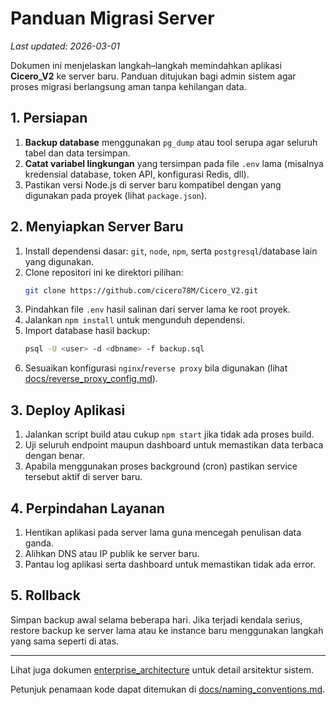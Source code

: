 # Panduan Migrasi Server
*Last updated: 2026-03-01*

Dokumen ini menjelaskan langkah–langkah memindahkan aplikasi **Cicero_V2** ke server baru.
Panduan ditujukan bagi admin sistem agar proses migrasi berlangsung aman tanpa kehilangan data.

## 1. Persiapan

1. **Backup database** menggunakan `pg_dump` atau tool serupa agar seluruh tabel dan data tersimpan.
2. **Catat variabel lingkungan** yang tersimpan pada file `.env` lama (misalnya kredensial database, token API, konfigurasi Redis, dll).
3. Pastikan versi Node.js di server baru kompatibel dengan yang digunakan pada proyek (lihat `package.json`).

## 2. Menyiapkan Server Baru

1. Install dependensi dasar: `git`, `node`, `npm`, serta `postgresql`/database lain yang digunakan.
2. Clone repositori ini ke direktori pilihan:
   ```bash
   git clone https://github.com/cicero78M/Cicero_V2.git
   ```
3. Pindahkan file `.env` hasil salinan dari server lama ke root proyek.
4. Jalankan `npm install` untuk mengunduh dependensi.
5. Import database hasil backup:
   ```bash
   psql -U <user> -d <dbname> -f backup.sql
   ```
6. Sesuaikan konfigurasi `nginx`/`reverse proxy` bila digunakan (lihat
   [docs/reverse_proxy_config.md](reverse_proxy_config.md)).

## 3. Deploy Aplikasi

1. Jalankan script build atau cukup `npm start` jika tidak ada proses build.
2. Uji seluruh endpoint maupun dashboard untuk memastikan data terbaca dengan benar.
3. Apabila menggunakan proses background (cron) pastikan service tersebut aktif di server baru.

## 4. Perpindahan Layanan

1. Hentikan aplikasi pada server lama guna mencegah penulisan data ganda.
2. Alihkan DNS atau IP publik ke server baru.
3. Pantau log aplikasi serta dashboard untuk memastikan tidak ada error.

## 5. Rollback

Simpan backup awal selama beberapa hari. Jika terjadi kendala serius, restore backup
ke server lama atau ke instance baru menggunakan langkah yang sama seperti di atas.

---

Lihat juga dokumen [enterprise_architecture](enterprise_architecture.md) untuk detail arsitektur sistem.

Petunjuk penamaan kode dapat ditemukan di [docs/naming_conventions.md](naming_conventions.md).
